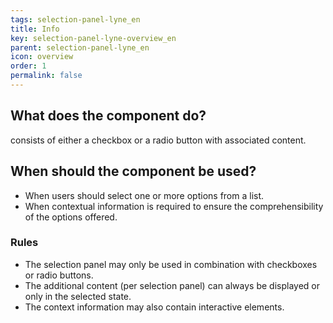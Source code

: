 ```yaml
---
tags: selection-panel-lyne_en
title: Info
key: selection-panel-lyne-overview_en
parent: selection-panel-lyne_en
icon: overview
order: 1
permalink: false
---
```


## What does the component do?
consists of either a checkbox or a radio button with associated content.

## When should the component be used?
* When users should select one or more options from a list.
* When contextual information is required to ensure the comprehensibility of the options offered.

### Rules
* The selection panel may only be used in combination with checkboxes or radio buttons.
* The additional content (per selection panel) can always be displayed or only in the selected state.
* The context information may also contain interactive elements.